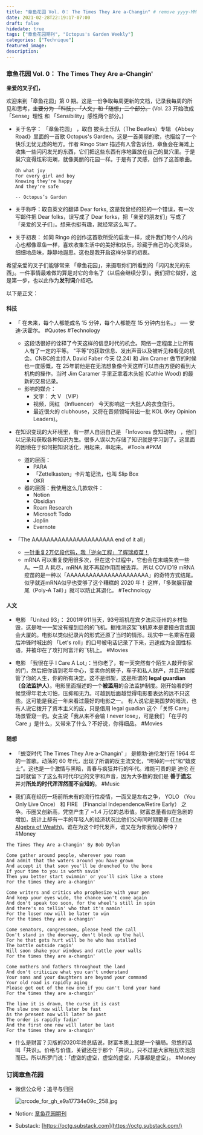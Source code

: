 ```yaml
---
title: "章鱼花园 Vol. 0： The Times They Are a-Changin" # remove yyyy-MM-dd prefix in the filename 
date: 2021-02-28T22:19:17-07:00
draft: false
hidedate: true 
tags: ["章鱼花园期刊", "Octopus's Garden Weekly"]
categories: ["Technique"]
featured_image:
description:
---
```


### 章鱼花园 Vol. 0： The Times They Are a-Changin' 

**亲爱的叉子们，**

欢迎来到「章鱼花园」第 0 期。这是一份争取每周更新的文档，记录我每周的所见和思考，~~主要分为 「科技」、「人文」和「随想」三个部分。~~ (Vol. 23 开始改成 「Sense」理性 和 「Sensibility」感性两个部分。)

- 关于名字： 「章鱼花园」 ，取自 披头士乐队（The Beatles）专辑 《Abbey Road》里面的一首歌 Octopus's Garden。这是一首美丽的歌，也描绘了一个快乐无忧无虑的地方。作者  Ringo Starr 描述有人曾告诉他，章鱼会在海滩上收集一些闪闪发光的东西，它们把这些东西有序地置放在自己的巢穴里。于是巢穴变得炫彩斑斓，就像美丽的花园一样。于是有了灵感，创作了这首歌曲。

	```
	Oh what joy  
	For every girl and boy  
	Knowing they're happy  
	And they're safe

	-- Octopus’s Garden
	```

- 关于称呼：取自英文的翻译 Dear forks, 这是我曾经的犯的一个错误，有一次写邮件把 Dear folks，误写成了 Dear forks，把「亲爱的朋友们」写成了 「亲爱的叉子们」。想来也挺有趣，就经常这么叫了。

- 关于初衷： 如同 Ringo 的创作这首歌所受的启发一样，或许我们每个人的内心也都像章鱼一样，喜欢收集生活中的美好和快乐，珍藏于自己的心灵深处，细细地品味，静静地遐思。这也是我开启这样分享的初衷。

希望亲爱的叉子们能够常来 「章鱼花园」，来摄取你们所看到的「闪闪发光的东西」。一件事情最难做的算是对它的命名了（以后会继续分享）。我们把它做好，这是第一步，也以此作为**发刊词**介绍吧。

以下是正文：

#### 科技

- 「 在未来，每个人都能成名 15 分钟，每个人都能在 15 分钟内出名。」 ── 安迪·沃霍尔。 #Quotes  #Technology 
	- 这段话很好的诠释了今天这样的信息时代的机会。网络一定程度上让所有人有了一定的平等。 "平等"的获取信息、发出声音以及被听见和看见的机会。CNBC的主持人 David Faber 今天 (2.24) 和 Jim Cramer 做节的时候也一度感慨，在 25年前他是在无法想象像今天这样可以自由方便的看到大机构的操作。当时 Jim Caramer 手里正拿着木头姐 (Cathie Wood) 的最新的交易记录。
	- 影响的媒介：
		- 文字： 大 V （VIP）
		- 视频，网红 （Influencer） 今天影响这一大批人的衣食住行。
		- 最近很火的 clubhouse，又将在音频领域带出一批 KOL (Key Opinion Leaders)。

- 在知识变现的大环境里，有一群人自诩自己是 「Infovores 食知动物」 ，他们以记录和获取各种知识为生。很多人误以为存储了知识就是学习到了。这里面的困境在于如何把知识活化，用起来，串起来。 #Tools  #PKM 
	- 道的层面：
		- PARA
		- 「Zettelkasten」卡片笔记法，也叫 Slip Box
		- OKR
	- 器的层面：我使用这么几款软件：
		- Notion
		- Obsidian
		- Roam Research
		- Microsoft Todo
		- Joplin
		- Evernote

- 「The AAAAAAAAAAAAAAAAAAAAAA end of it all」
	- [一针重复2万亿段代码，我「逆向工程」了辉瑞疫苗！](https://mp.weixin.qq.com/s/b0Mw8uKLYuXHJ5Bj3t2Dwg)
	- mRNA 可以重复使用很多次，但在这个过程中，它也会在末端失去一些 A。一旦 A 耗尽，mRNA 就不再起作用而被丢弃。 所以 COVID19 mRNA 疫苗的是一种以「AAAAAAAAAAAAAAAAAAAAAA」的奇特方式结尾。 似乎就连mRNA似乎也受够了这个糟糕的 2020 年！ 这样，「多聚腺苷酸尾（Poly-A Tail）」就可以防止其退化。 #Technology
	

#### 人文

-  电影 「United 93」： 2001年911当天，93号班机在宾夕法尼亚州的乡村坠毁，这是唯一一架没有撞到目的的飞机。据推测这架飞机原本是要撞白宫或国会大厦的。电影以类似纪录片的形式还原了当时的情形。现实中一名乘客在最后冲锋时喊出的 「Let's roll」的口号被电话记录了下来，迅速成为全国性标语，并被印在了攻打阿富汗的飞机上。 #Movies 

- 电影 「我很在乎 I Care A Lot」：当你老了，有一天突然有个陌生人敲开你家的门，然后把你请到老年中心，变卖你的房子，车子和私人财产，并且开始接管了你的人生，你的所有决定。这不是绑架，这是所谓的 **legal guardian （合法监护人）**。电影里面描述的一个**被滥用**的合法监护制度。刚开始看的时候觉得年老太可怕，压抑和无力。可越到后面越觉得电影要表达的远不只这些。这可能是我近一年来看过最好的电影之一。 有人说它是美国梦的暗流，也有人说它拨开了资本主义的皮，只是借用 legal guadian 这个「关怀 Care」场景管窥一豹。女主说「我从来不会输 I never lose」，可是我们 「在乎的 Care 」是什么，又带来了什么？不好说，你得细品。 #Movies 

#### 随想

- 「蜕变时代 The Times They Are a-Changin' 」 是鲍勃·迪伦发行在 1964 年的一首歌。动荡的 60 年代，出现了所谓的反主流文化，“垮掉的一代”和“嬉皮士”。这也是一个激情与黑暗，青春与疯狂并行的年代。难能可贵的是 迪伦 在当时就留下了这么有时代印记的文字和声音，因为大多数的我们是 **善于遗忘** 并对**所处的时代浑浑然而不自知的**。 #Music 

- 我们真在经历一场前所未有的流行性疫情，一面又是左右之争， YOLO （You Only Live Once） 和 FIRE （Financial Independence/Retire Early） 之争。币圈又创新高，凭空产生了 ~1.4 万亿的总市值。财富总量看似在急剧的增加，统计上却有一半的年轻人的经济状况比他们父母同时期要差 [(The Algebra of Wealth](https://www.profgalloway.com/the-algebra-of-wealth))。谁在为这个时代发声，谁又在为你我忧心忡忡？ #Money 

```
The Times They Are a-Changin' By Bob Dylan

Come gather around people, wherever you roam  
And admit that the waters around you have grown  
And accept it that soon you'll be drenched to the bone  
If your time to you is worth savin'  
Then you better start swimmin' or you'll sink like a stone  
For the times they are a-changin'

Come writers and critics who prophesize with your pen  
And keep your eyes wide, the chance won't come again  
And don't speak too soon, for the wheel's still in spin  
And there's no tellin' who that it's namin'  
For the loser now will be later to win  
For the times they are a-changin'

Come senators, congressmen, please heed the call  
Don't stand in the doorway, don't block up the hall  
For he that gets hurt will be he who has stalled  
The battle outside ragin'  
Will soon shake your windows and rattle your walls  
For the times they are a-changin'

Come mothers and fathers throughout the land  
And don't criticize what you can't understand  
Your sons and your daughters are beyond your command  
Your old road is rapidly aging  
Please get out of the new one if you can't lend your hand  
For the times they are a-changin'

The line it is drawn, the curse it is cast  
The slow one now will later be fast  
As the present now will later be past  
The order is rapidly fadin'  
And the first one now will later be last  
For the times they are a-changin'
```

- 什么是财富？贝版的2020年终总结说，财富本质上就是一个骗局。忽悠的话叫「共识」。价格与价值，关键还在于那个「共识」。只不过是大家相互吹泡泡而已。所以所罗门说：「虚空的虚空，虚空的虚空，凡事都是虚空」。 #Money 

### 订阅章鱼花园

- 微信公众号：追寻与归回

    ![qrcode_for_gh_e9a17734e09c_258.jpg](/assets/images/2021/qrcode_for_gh_e9a17734e09c_258.jpg)


- Notion: [章鱼花园期刊](https://www.notion.so/9012ebf6c9f94d699484e087752f54e4)
- Substack: [https://octg.substack.com](https://octg.substack.com/)